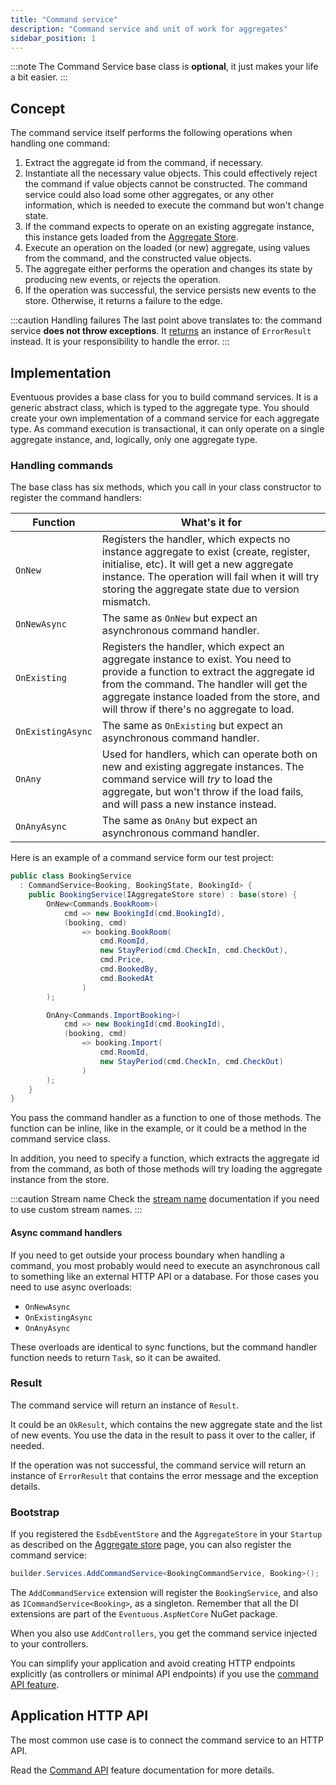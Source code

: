 ```yaml
---
title: "Command service"
description: "Command service and unit of work for aggregates"
sidebar_position: 1
---
```


:::note
The Command Service base class is **optional**, it just makes your life a bit easier.
:::

## Concept

The command service itself performs the following operations when handling one command:
1. Extract the aggregate id from the command, if necessary.
2. Instantiate all the necessary value objects. This could effectively reject the command if value objects cannot be constructed. The command service could also load some other aggregates, or any other information, which is needed to execute the command but won't change state.
3. If the command expects to operate on an existing aggregate instance, this instance gets loaded from the [Aggregate Store](../persistence/aggregate-store).
4. Execute an operation on the loaded (or new) aggregate, using values from the command, and the constructed value objects.
5. The aggregate either performs the operation and changes its state by producing new events, or rejects the operation.
6. If the operation was successful, the service persists new events to the store. Otherwise, it returns a failure to the edge.

:::caution Handling failures
The last point above translates to: the command service **does not throw exceptions**. It [returns](#result) an instance of `ErrorResult` instead. It is your responsibility to handle the error.
:::

## Implementation

Eventuous provides a base class for you to build command services. It is a generic abstract class, which is typed to the aggregate type. You should create your own implementation of a command service for each aggregate type. As command execution is transactional, it can only operate on a single aggregate instance, and, logically, only one aggregate type.

### Handling commands

The base class has six methods, which you call in your class constructor to register the command handlers:

| Function          | What's it for                                                                                                                                                                                                                                                       |
|-------------------|---------------------------------------------------------------------------------------------------------------------------------------------------------------------------------------------------------------------------------------------------------------------|
| `OnNew`           | Registers the handler, which expects no instance aggregate to exist (create, register, initialise, etc). It will get a new aggregate instance. The operation will fail when it will try storing the aggregate state due to version mismatch.                        |
| `OnNewAsync`      | The same as `OnNew` but expect an asynchronous command handler.                                                                                                                                                                                                     |
| `OnExisting`      | Registers the handler, which expect an aggregate instance to exist. You need to provide a function to extract the aggregate id from the command. The handler will get the aggregate instance loaded from the store, and will throw if there's no aggregate to load. |
| `OnExistingAsync` | The same as `OnExisting` but expect an asynchronous command handler.                                                                                                                                                                                                |
| `OnAny`           | Used for handlers, which can operate both on new and existing aggregate instances. The command service will _try_ to load the aggregate, but won't throw if the load fails, and will pass a new instance instead.                                                   |
| `OnAnyAsync`      | The same as `OnAny` but expect an asynchronous command handler.                                                                                                                                                                                                     |

Here is an example of a command service form our test project:

```csharp title="BookingService.cs"
public class BookingService
  : CommandService<Booking, BookingState, BookingId> {
    public BookingService(IAggregateStore store) : base(store) {
        OnNew<Commands.BookRoom>(
            cmd => new BookingId(cmd.BookingId),
            (booking, cmd)
                => booking.BookRoom(
                    cmd.RoomId,
                    new StayPeriod(cmd.CheckIn, cmd.CheckOut),
                    cmd.Price,
                    cmd.BookedBy,
                    cmd.BookedAt
                )
        );

        OnAny<Commands.ImportBooking>(
            cmd => new BookingId(cmd.BookingId),
            (booking, cmd)
                => booking.Import(
                    cmd.RoomId,
                    new StayPeriod(cmd.CheckIn, cmd.CheckOut)
                )
        );
    }
}
```

You pass the command handler as a function to one of those methods. The function can be inline, like in the example, or it could be a method in the command service class.

In addition, you need to specify a function, which extracts the aggregate id from the command, as both of those methods will try loading the aggregate instance from the store.

:::caution Stream name
Check the [stream name](../persistence/aggregate-stream#stream-name) documentation if you need to use custom stream names.
:::

#### Async command handlers

If you need to get outside your process boundary when handling a command, you most probably would need to execute an asynchronous call to something like an external HTTP API or a database. For those cases you need to use async overloads:

- `OnNewAsync`
- `OnExistingAsync`
- `OnAnyAsync`

These overloads are identical to sync functions, but the command handler function needs to return `Task`, so it can be awaited.

### Result

The command service will return an instance of `Result`.

It could be an `OkResult`, which contains the new aggregate state and the list of new events. You use the data in the result to pass it over to the caller, if needed.

If the operation was not successful, the command service will return an instance of `ErrorResult` that contains the error message and the exception details.

### Bootstrap

If you registered the `EsdbEventStore` and the `AggregateStore` in your `Startup` as described on the [Aggregate store](../persistence/aggregate-store) page, you can also register the command service:

```csharp title="Program.cs"
builder.Services.AddCommandService<BookingCommandService, Booking>();
```

The `AddCommandService` extension will register the `BookingService`, and also as `ICommandService<Booking>`, as a singleton. Remember that all the DI extensions are part of the `Eventuous.AspNetCore` NuGet package.

When you also use `AddControllers`, you get the command service injected to your controllers.

You can simplify your application and avoid creating HTTP endpoints explicitly (as controllers or minimal API endpoints) if you use the [command API feature](command-api.md).

## Application HTTP API

The most common use case is to connect the command service to an HTTP API.

Read the [Command API](./command-api) feature documentation for more details.
